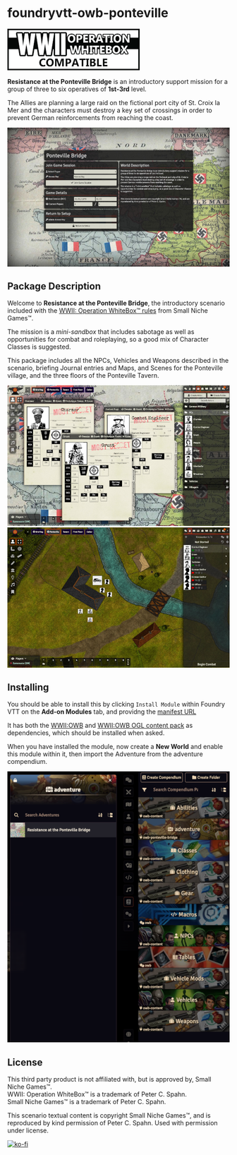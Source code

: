 # foundryvtt-owb-ponteville

![OWBCL](assets/OWBCL.webp)

**Resistance at the Ponteville Bridge** is an introductory support mission for a group of three to six operatives of **1st-3rd** level.

The Allies are planning a large raid on the fictional port city of St. Croix la Mer and the characters must destroy a key set of crossings in order to prevent German reinforcements from reaching the coast.

![login](assets/login.jpg)

## Package Description

Welcome to **Resistance at the Ponteville Bridge**, the introductory scenario included with the [WWII: Operation WhiteBox™ rules](https://www.drivethrurpg.com/product/196284/OWB001-WWII-Operation-WhiteBox) from Small Niche Games™.

The mission is a *mini-sandbox* that includes sabotage as well as opportunities for combat and roleplaying, so a good mix of Character Classes is suggested.

This package includes all the NPCs, Vehicles and Weapons described in the scenario, briefing Journal entries and Maps, and Scenes for the Ponteville village, and the three floors of the Ponteville Tavern.

![pregens](assets/pregens.jpg)
![tavern](assets/tavern.jpg)

## Installing

You should be able to install this by clicking  `Install Module` within Foundry VTT on the **Add-on Modules** tab, and providng the [manifest URL](https://github.com/chrisesharp/foundryvtt-owb-ponteville/releases/latest/download/module.json)

It has both the [WWII:OWB](https://github.com/chrisesharp/foundryvtt-owb/releases/latest/download/system.json) and [WWII:OWB OGL content pack](hhttps://github.com/chrisesharp/foundryvtt-owb-content/releases/latest/download/module.json) as dependencies, which should be installed when asked.

When you have installed the module, now create a **New World** and enable this module within it, then import the Adventure from the adventure compendium.

![adventure](assets/compendium.png)

## License

This third party product is not affiliated with, but is approved by, Small Niche Games™. \
WWII: Operation WhiteBox™ is a trademark of Peter C. Spahn.\
Small Niche Games™ is a trademark of Peter C. Spahn.

This scenario textual content is copyright Small Niche Games™, and is reproduced by kind permission of Peter C. Spahn. Used with permission under license.

[![ko-fi](https://ko-fi.com/img/githubbutton_sm.svg)](https://ko-fi.com/F1F6T5AXX)